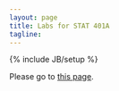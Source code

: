 ```yaml
---
layout: page
title: Labs for STAT 401A
tagline: 
---
```

{% include JB/setup %}

Please go to [this page](/stat401A/lab).


